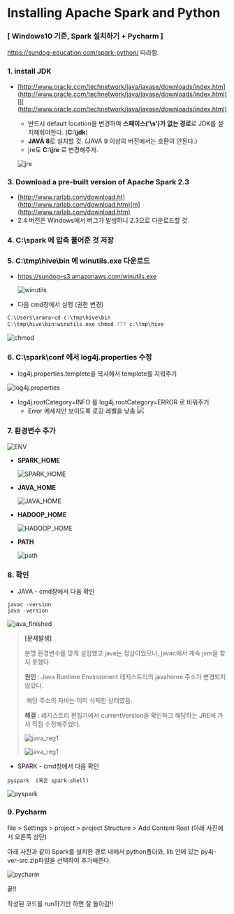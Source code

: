 # Installing Apache Spark and Python

### [ Windows10 기준, Spark 설치하기  + Pycharm ]  

https://sundog-education.com/spark-python/  따라함.



### 1. install JDK

* [http://www.oracle.com/technetwork/java/javase/downloads/index.htm](http://www.oracle.com/technetwork/java/javase/downloads/index.html)[l](http://www.oracle.com/technetwork/java/javase/downloads/index.html)

  - 반드시 default location을 변경하여 **스페이스('\s')가 없는 경로**로 JDK를 설치해줘야한다. (**C:\jdk**)
  - **JAVA 8**로 설치할 것. (JAVA 9 이상의 버전에서는 호환이 안된다.)
  - jre도 **C:\jre** 로 변경해주자.
  
  ![jre](https://github.com/arara90/images/blob/master/TamingBigdataWithSparkAndPython/install/jrefolder.jpg?raw=true)



### 3. Download a pre-built version of Apache Spark 2.3

* [http://www.rarlab.com/download.ht](http://www.rarlab.com/download.htm)[m](http://www.rarlab.com/download.htm)
* 2.4 버전은 Windows에서 버그가 발생하니 2.3으로 다운로드할 것.



### 4. C:\spark 에 압축 풀어준 것 저장



### 5. C:\tmp\hive\bin 에 winutils.exe 다운로드

* [https://sundo](https://sundog-spark.s3.amazonaws.com/winutils.exe)[g](https://sundog-spark.s3.amazonaws.com/winutils.exe)[–](https://sundog-spark.s3.amazonaws.com/winutils.exe)[s3.amazonaws.com/winutils.ex](https://sundog-spark.s3.amazonaws.com/winutils.exe)[e](https://sundog-spark.s3.amazonaws.com/winutils.exe)

  ![winutils](https://github.com/arara90/images/blob/master/TamingBigdataWithSparkAndPython/install/1_4_winutils.jpg?raw=true)



* 다음 cmd창에서 실행 (권한 변경)

```c
C:\Users\arara>cd c:\tmp\hive\bin
C:\tmp\hive\bin>winutils.exe chmod 777 c:\tmp\hive
```

![chmod](https://github.com/arara90/images/blob/master/TamingBigdataWithSparkAndPython/install/chmod.jpg?raw=true)



### 6. C:\spark\conf 에서 log4j.properties 수정

* log4j.properties.templete을 복사해서 templete를 지워주기

![log4j.properties](https://github.com/arara90/images/blob/master/TamingBigdataWithSparkAndPython/install/log4j.png?raw=true)

* log4j.rootCategory=INFO 를 log4j.rootCategory=ERROR 로 바꿔주기
  * Error 메세지만 보이도록 로깅 레벨을 낮춤 ![](https://github.com/arara90/images/blob/master/TamingBigdataWithSparkAndPython/install/InfotoError.jpg?raw=true)



### 7. 환경변수 추가

![ENV](https://github.com/arara90/images/blob/master/TamingBigdataWithSparkAndPython/install/ENV.jpg?raw=tru)



 * **SPARK_HOME**

   ![SPARK_HOME](https://github.com/arara90/images/blob/master/TamingBigdataWithSparkAndPython/install/SPARK_HOME.jpg?raw=true)

 * **JAVA_HOME**

   ![JAVA_HOME](https://github.com/arara90/images/blob/master/TamingBigdataWithSparkAndPython/install/JAVA_HOME.jpg?raw=true)

 * **HADOOP_HOME**

   ![HADOOP_HOME](https://github.com/arara90/images/blob/master/TamingBigdataWithSparkAndPython/install/HADOOP_HOME.jpg?raw=true)

   



* **PATH**

  ![path](https://github.com/arara90/images/blob/master/TamingBigdataWithSparkAndPython/install/PATH.jpg?raw=true)



### 8. 확인

* JAVA -  cmd창에서 다음 확인

```
javac -version
java -version
```

![java_finished](https://github.com/arara90/images/blob/master/TamingBigdataWithSparkAndPython/install/confirm_java.jpg?raw=true)



> **[문제발생]**
>
> 분명 환경변수를 맞게 설정했고 java는 정상이었으나, javac에서 계속 jvm을 찾지 못했다. 
>
> **원인** : Java Runtime Environment 레지스트리의 javahome 주소가 변경되지 않았다. 
>
> ​			해당 주소의 자바는 이미 삭제한 상태였음.
>
> **해결** : 레지스트리 편집기에서 currentVersion을 확인하고 해당하는 JRE에 가서 직접 수정해주었다.
>
> ![java_reg1](https://github.com/arara90/images/blob/master/TamingBigdataWithSparkAndPython/install/java_reg1.png?raw=true)
>
> ![java_reg1](https://github.com/arara90/images/blob/master/TamingBigdataWithSparkAndPython/install/java_reg2.png?raw=true)



* SPARK - cmd창에서 다음 확인

```
pyspark  (혹은 spark-shell)
```

![pyspark](https://github.com/arara90/images/blob/master/TamingBigdataWithSparkAndPython/install/pyspark.jpg?raw=true)



### 9. Pycharm

file > Settings > project > project Structure > Add Content Root (아래 사진에서 오른쪽 상단)

아래 사진과 같이 Spark를 설치한 경로 내에서 python폴더와, lib 안에 있는 py4j-ver-src.zip파일을 선택하여 추가해준다.

![pycharm](https://github.com/arara90/images/blob/master/TamingBigdataWithSparkAndPython/install/pycharm.jpg?raw=true)



끝!! 

작성된 코드를 run하기만 하면 잘 돌아감!!